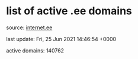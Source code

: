 # list of active .ee domains

source: [internet.ee](https://internet.ee/domains/ee-zone-file)

last update: Fri, 25 Jun 2021 14:46:54 +0000

active domains: 140762
